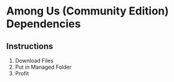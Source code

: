 # Among Us (Community Edition) Dependencies
## Instructions
1. Download Files
2. Put in Managed Folder
3. Profit
